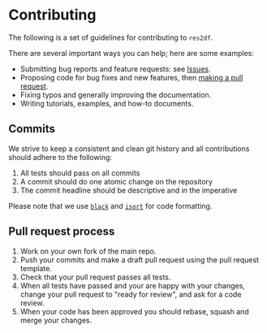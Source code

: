 # Contributing

The following is a set of guidelines for contributing to `res2df`.

There are several important ways you can help; here are some examples:

- Submitting bug reports and feature requests: see [Issues](https://github.com/equinor/res2df/issues).
- Proposing code for bug fixes and new features, then [making a pull request](https://docs.github.com/en/pull-requests/collaborating-with-pull-requests/proposing-changes-to-your-work-with-pull-requests/about-pull-requests).
- Fixing typos and generally improving the documentation.
- Writing tutorials, examples, and how-to documents.


## Commits

We strive to keep a consistent and clean git history and all contributions should adhere to the following:

1. All tests should pass on all commits
1. A commit should do one atomic change on the repository
1. The commit headline should be descriptive and in the imperative

Please note that we use [`black`](https://black.readthedocs.io/en/stable/) and [`isort`](https://pycqa.github.io/isort/) for code formatting.


## Pull request process

1. Work on your own fork of the main repo.
1. Push your commits and make a draft pull request using the pull request template.
1. Check that your pull request passes all tests.
1. When all tests have passed and your are happy with your changes, change your pull request to "ready for review", and ask for a code review.
1. When your code has been approved you should rebase, squash and merge your changes.
